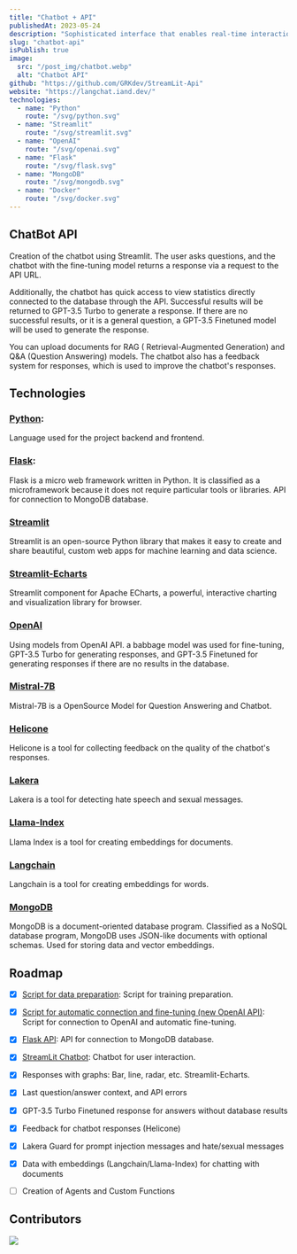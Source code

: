 ```yaml
---
title: "Chatbot + API"
publishedAt: 2023-05-24
description: "Sophisticated interface that enables real-time interaction with our business database, providing access to customer records, item inventory, delivery notes, and financial metrics."
slug: "chatbot-api"
isPublish: true
image: 
  src: "/post_img/chatbot.webp"
  alt: "Chatbot API"
github: "https://github.com/GRKdev/StreamLit-Api"
website: "https://langchat.iand.dev/"
technologies:
  - name: "Python"
    route: "/svg/python.svg"
  - name: "Streamlit"
    route: "/svg/streamlit.svg"
  - name: "OpenAI"
    route: "/svg/openai.svg"
  - name: "Flask"
    route: "/svg/flask.svg"
  - name: "MongoDB"
    route: "/svg/mongodb.svg"
  - name: "Docker"
    route: "/svg/docker.svg"
---
```


## ChatBot API

Creation of the chatbot using Streamlit. The user asks questions, and the chatbot with the fine-tuning model returns a response via a request to the API URL.

Additionally, the chatbot has quick access to view statistics directly connected to the database through the API. Successful results will be returned to GPT-3.5 Turbo to generate a response. If there are no successful results, or it is a general question, a GPT-3.5 Finetuned model will be used to generate the response.

You can upload documents for RAG ( Retrieval-Augmented Generation) and Q&A (Question Answering) models. The chatbot also has a feedback system for responses, which is used to improve the chatbot's responses.

## Technologies

### [Python](https://www.python.org/):
Language used for the project backend and frontend. 


### [Flask](https://flask.palletsprojects.com/en/2.0.x/):
Flask is a micro web framework written in Python. It is classified as a microframework because it does not require particular tools or libraries. API for connection to MongoDB database.

### [Streamlit](https://streamlit.io/)
Streamlit is an open-source Python library that makes it easy to create and share beautiful, custom web apps for machine learning and data science.

### [Streamlit-Echarts](https://github.com/andfanilo/streamlit-echarts)
Streamlit component for Apache ECharts, a powerful, interactive charting and visualization library for browser.

### [OpenAI](https://openai.com/)
Using models from OpenAI API. a babbage model was used for fine-tuning, GPT-3.5 Turbo for generating responses, and GPT-3.5 Finetuned for generating responses if there are no results in the database.

### [Mistral-7B](https://huggingface.co/TheBloke/Mistral-7B-Instruct-v0.1-GGUF)
Mistral-7B is a OpenSource Model for Question Answering and Chatbot.

### [Helicone](https://helicone.ai/)
Helicone is a tool for collecting feedback on the quality of the chatbot's responses.

### [Lakera](https://lakera.ai/)
Lakera is a tool for detecting hate speech and sexual messages.

### [Llama-Index](https://docs.llamaindex.ai/en/stable/)
Llama Index is a tool for creating embeddings for documents.

### [Langchain](https://python.langchain.com/docs/get_started/introduction)
Langchain is a tool for creating embeddings for words.

### [MongoDB](https://www.mongodb.com/)
MongoDB is a document-oriented database program. Classified as a NoSQL database program, MongoDB uses JSON-like documents with optional schemas. Used for storing data and vector embeddings.

## Roadmap

- [x] [Script for data preparation](https://github.com/GRKdev/Script-SQL-API): Script for training preparation.
- [x] [Script for automatic connection and fine-tuning (new OpenAI API)](https://github.com/GRKdev/Script-SQL-API): Script for connection to OpenAI and automatic fine-tuning.
- [x] [Flask API](https://github.com/GRKdev/Streamlit-API-Flask-Mistral): API for connection to MongoDB database.
- [x] [StreamLit Chatbot](https://github.com/GRKdev/Streamlit-API-Flask-Mistral): Chatbot for user interaction.
- [x] Responses with graphs: Bar, line, radar, etc. Streamlit-Echarts.
- [x] Last question/answer context, and API errors
- [x] GPT-3.5 Turbo Finetuned response for answers without database results
- [x] Feedback for chatbot responses (Helicone)
- [x] Lakera Guard for prompt injection messages and hate/sexual messages
- [x] Data with embeddings (Langchain/Llama-Index) for chatting with documents
- [ ] Creation of Agents and Custom Functions


## Contributors
<a href="https://github.com/GRKdev/">
<img src="https://contrib.rocks/image?repo=GRKdev/StreamLit-Api" />
</a>